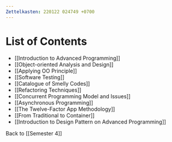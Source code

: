```yaml
---
Zettelkasten: 220122 024749 +0700
---
```

# List of Contents
* [[Introduction to Advanced Programming]]
* [[Object-oriented Analysis and Design]]
* [[Applying OO Principle]]
* [[Software Testing]]
* [[Catalogue of Smelly Codes]]
* [[Refactoring Techniques]]
* [[Concurrent Programming Model and Issues]]
* [[Asynchronous Programming]]
* [[The Twelve-Factor App Methodology]]
* [[From Traditional to Container]]
* [[Introduction to Design Pattern on Advanced Programming]]

Back to [[Semester 4]]